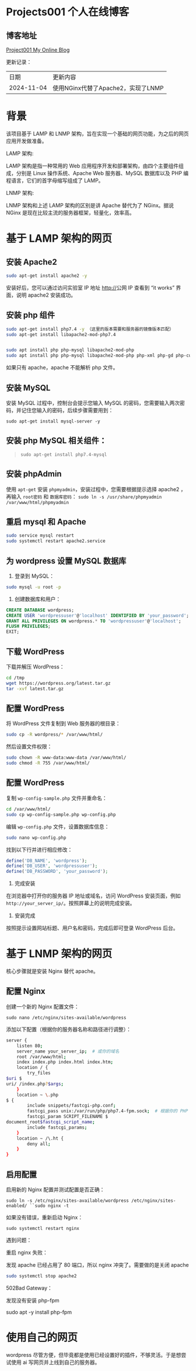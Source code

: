 # Projects001 个人在线博客

## 博客地址
[Project001 My Online Blog](http://47.99.80.165)

更新记录：

<table>
<tr>
<td>日期<br/></td><td>更新内容<br/></td></tr>
<tr>
<td>2024-11-04<br/></td><td>使用NGinx代替了Apache2，实现了LNMP<br/></td></tr>
</table>

# 背景

该项目基于 LAMP 和 LNMP 架构，旨在实现一个基础的网页功能，为之后的网页应用开发做准备。

LAMP 架构:

LAMP 架构是指一种常用的 Web 应用程序开发和部署架构，由四个主要组件组成，分别是 Linux 操作系统、Apache Web 服务器、MySQL 数据库以及 PHP 编程语言，它们的首字母缩写组成了 LAMP。

LNMP 架构:

LNMP 架构和上述 LAMP 架构的区别是讲 Apache 替代为了 NGinx。据说 NGinx 是现在比较主流的服务器框架，轻量化，效率高。

# 基于 LAMP 架构的网页

## 安装 Apache2

```bash
sudo apt-get install apache2 -y
```

安装好后，您可以通过访问实验室 IP 地址  [http://](http://119.29.200.201/)公网 IP 查看到 “it works” 界面，说明 apache2 安装成功。

## 安装 php 组件

```bash
sudo apt-get install php7.4 -y （这里的版本需要和服务器的镜像版本匹配）
sudo apt-get install libapache2-mod-php7.4


sudo apt install php php-mysql libapache2-mod-php
sudo apt install php php-mysql libapache2-mod-php php-xml php-gd php-curl
```

如果只有 apache，apache 不能解析 php 文件。

## 安装 MySQL

安装 MySQL 过程中，控制台会提示您输入 MySQL 的密码，您需要输入两次密码，并记住您输入的密码，后续步骤需要用到：

`sudo apt-get install mysql-server -y`

## 安装 php MySQL 相关组件：

> `sudo apt-get install php7.4-mysql`

## 安装 phpAdmin

使用 `apt-get` 安装 `phpmyadmin`，安装过程中，您需要根据提示选择 apache2 ，再输入 `root密码` 和 `数据库密码`：
`sudo ln -s /usr/share/phpmyadmin /var/www/html/phpmyadmin`

## 重启 mysql 和 Apache

```bash
sudo service mysql restart
sudo systemctl restart apache2.service
```

## 为 wordpress 设置 MySQL 数据库

1. 登录到 MySQL：

```bash
sudo mysql -u root -p
```

1. 创建数据库和用户：

```sql
CREATE DATABASE wordpress;
CREATE USER 'wordpressuser'@'localhost' IDENTIFIED BY 'your_password';
GRANT ALL PRIVILEGES ON wordpress.* TO 'wordpressuser'@'localhost';
FLUSH PRIVILEGES;
EXIT;
```

## 下载 WordPress

下载并解压 WordPress：

```bash
cd /tmp
wget https://wordpress.org/latest.tar.gz
tar -xvf latest.tar.gz
```

## 配置 WordPress

将 WordPress 文件复制到 Web 服务器的根目录：

```bash
sudo cp -R wordpress/* /var/www/html/
```

然后设置文件权限：

```bash
sudo chown -R www-data:www-data /var/www/html/
sudo chmod -R 755 /var/www/html/
```

## 配置 WordPress

复制 `wp-config-sample.php` 文件并重命名：

```bash
cd /var/www/html/
sudo cp wp-config-sample.php wp-config.php
```

编辑 `wp-config.php` 文件，设置数据库信息：

```bash
sudo nano wp-config.php
```

找到以下行并进行相应修改：

```php
define('DB_NAME', 'wordpress');
define('DB_USER', 'wordpressuser');
define('DB_PASSWORD', 'your_password');
```

1. 完成安装

在浏览器中打开你的服务器 IP 地址或域名，访问 WordPress 安装页面，例如 `http://your_server_ip/`。按照屏幕上的说明完成安装。

1. 安装完成

按照提示设置网站标题、用户名和密码，完成后即可登录 WordPress 后台。

# 基于 LNMP 架构的网页

核心步骤就是安装 Nginx 替代 apache。

## 配置 Nginx

创建一个新的 Nginx 配置文件：

`sudo nano /etc/nginx/sites-available/wordpress`

添加以下配置（根据你的服务器名称和路径进行调整）：

```bash
server {
    listen 80;
    server_name your_server_ip;  # 或你的域名
    root /var/www/html;
    index index.php index.html index.htm;
    location / {
        try_files 
$uri $
uri/ /index.php?$args;
    }
    location ~ \.php
$ {
        include snippets/fastcgi-php.conf;
        fastcgi_pass unix:/var/run/php/php7.4-fpm.sock;  # 根据你的 PHP 版本调整
        fastcgi_param SCRIPT_FILENAME $
document_root$fastcgi_script_name;
        include fastcgi_params;
    }
    location ~ /\.ht {
        deny all;
    }
}
```

## 启用配置

启用新的 Nginx 配置并测试配置是否正确：

`sudo ln -s /etc/nginx/sites-available/wordpress /etc/nginx/sites-enabled/ ``sudo nginx -t`

如果没有错误，重新启动 Nginx：

`sudo systemctl restart nginx`

遇到问题：

重启 nginx 失败：

发现 apache 已经占用了 80 端口，所以 nginx 冲突了。需要做的是关闭 apache

```bash
sudo systemctl stop apache2
```

502Bad Gateway：

发现没有安装 php-fpm

sudo apt -y install php-fpm

# 使用自己的网页

wordpress 尽管方便，但毕竟都是使用已经设置好的插件，不够灵活。于是想尝试使用 ai 写网页并上线到自己的服务器。
